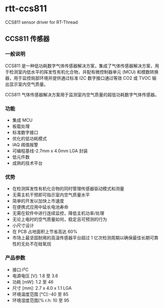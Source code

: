 # rtt-ccs811
CCS811 sensor driver for RT-Thread

## CCS811 传感器

### 一般说明

CCS811 是一种低功耗数字气体传感器解决方案，集成了气体传感器解决方案，用于检测室内低水平的挥发性有机化合物，并配有微控制器单元 (MCU) 和模数转换器，用于监控局部环境并提供通过标准 I2C 数字接口通过等效 CO2 或 TVOC 输出显示室内空气质量。

CCS811 气体传感器解决方案用于监测室内空气质量的超低功耗数字气体传感器。

### 功能

- 集成 MCU
- 板载处理
- 标准数字接口
- 优化的低功耗模式
- IAQ 阈值报警
- 可编程基线-2.7mm x 4.0mm LGA 封装
- 低元件数
- 成熟的技术平台

### 优势

- 在检测挥发性有机化合物的同时管理传感器驱动模式和测量
- 无需主机干预即可指示室内空气质量水平
- 简单的开发以加快上市速度
- 在便携式应用中延长电池寿命
- 无需在软件中进行连续监控，降低主机功率/处理
- 无论上电时的空气质量如何，稳定且可预测的行为
- 小尺寸设计
- 在 PCB 占地面积上节省高达 60%
- 市场上最坚固耐用的高温传感器平台超过 1 亿次检测周期以确保最佳长期可靠性的无处不在硅氧烷

### 产品参数

- 接口:I²C
- 电源电压 [V]: 1.8 至 3.6
- 功耗 [mW]: 1.2 至 46
- 尺寸 [mm]: 2.7 x 4.0 x 1.1 LGA
- 环境温度范围 [°C]:-40 至 85
- 环境湿度范围[% r.h: 10 至 95 


